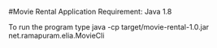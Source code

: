 #Movie Rental Application
Requirement: Java 1.8

To run the program type
java -cp target/movie-rental-1.0.jar net.ramapuram.elia.MovieCli
